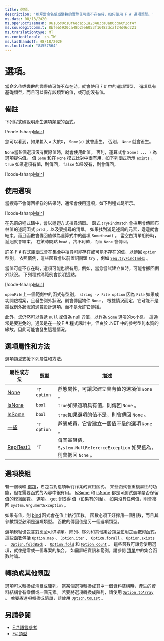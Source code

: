```yaml
---
title: 選項。
description: '瞭解當命名值或變數的實際值可能不存在時，如何使用 F # 選項類型。'
ms.date: 08/13/2020
ms.openlocfilehash: 0618590c10f6ecac51a23483ca0ab6cd66f2df4f
ms.sourcegitcommit: 8bfeb5930ca48b2ee6053f16082dcaf24d46d221
ms.translationtype: MT
ms.contentlocale: zh-TW
ms.lasthandoff: 08/18/2020
ms.locfileid: "88557564"
---
```

# <a name="options"></a>選項。

當命名值或變數的實際值可能不存在時，就會使用 F # 中的選項類型。 選項具有基礎類型，而且可以保存該類型的值，或可能沒有值。

## <a name="remarks"></a>備註

下列程式碼說明產生選項類型的函式。

[!code-fsharp[Main](~/samples/snippets/fsharp/lang-ref-1/snippet1404.fs)]

您可以看到，如果輸入 `a` 大於0， `Some(a)` 就會產生。  否則， `None` 就會產生。

`None`當某個選項沒有實際值時，就會使用此值。 否則，運算式會 `Some( ... )` 為選項提供值。 值 `Some` 和在 `None` 模式比對中很有用，如下列函式所示 `exists` ， `true` 如果選項有值，則傳回， `false` 如果沒有，則會傳回。

[!code-fsharp[Main](~/samples/snippets/fsharp/lang-ref-1/snippet1401.fs)]

## <a name="using-options"></a>使用選項

當搜尋不會傳回相符的結果時，通常會使用選項，如下列程式碼所示。

[!code-fsharp[Main](~/samples/snippets/fsharp/lang-ref-1/snippet1403.fs)]

在先前的程式碼中，會以遞迴方式搜尋清單。 函式 `tryFindMatch` 會採用會傳回布林值的述詞函式 `pred` ，以及要搜尋的清單。 如果找到滿足述詞的元素，遞迴就會結束，而且函數會傳回值做為運算式中的選項 `Some(head)` 。 當空白清單相符時，遞迴就會結束。 在該時間點 `head` ，找不到值，而且 `None` 會傳回。

許多 F # 程式庫函式會在集合中搜尋可能存在或可能不存在的值，以傳回 `option` 型別。 依照慣例，這些函數會以前置詞開頭 `try` ，例如 [`Seq.tryFindIndex`](https://fsharp.github.io/fsharp-core-docs/reference/fsharp-collections-seqmodule.html#tryFindIndex) 。

當值可能不存在時，選項可能也很有用，例如，當您嘗試建立值時，可能會擲回例外狀況。 下列程式碼範例會說明這點。

[!code-fsharp[Main](~/samples/snippets/fsharp/lang-ref-1/snippet1402.fs)]

`openFile`上一個範例中的函式有型別， `string -> File option` 因為 `File` 如果成功開啟檔案，且發生例外狀況，則會傳回物件 `None` 。 根據情況而定，它可能不是攔截例外狀況的適當設計選項，而不是允許它傳播。

此外，您仍然可以傳遞 `null` 或值為 null 的值，以作為 `Some` 選項的大小寫。 這通常是要避免的，通常是在一般 F # 程式設計中，但由於 .NET 中的參考型別本質的緣故，因此可能會發生這種情況。

## <a name="option-properties-and-methods"></a>選項屬性和方法

選項類型支援下列屬性和方法。

|屬性或方法|類型|描述|
|------------------|----|-----------|
|[None](https://fsharp.github.io/fsharp-core-docs/reference/fsharp-core-fsharpoption-1.html#None)|`'T option`|靜態屬性，可讓您建立具有值的選項值 `None` 。|
|[IsNone](https://fsharp.github.io/fsharp-core-docs/reference/fsharp-core-fsharpoption-1.html#IsNone)|`bool`|`true`如果選項具有值，則傳回 `None` 。|
|[IsSome](https://fsharp.github.io/fsharp-core-docs/reference/fsharp-core-fsharpoption-1.html#IsSome)|`bool`|`true`如果選項的值不是，則會傳回 `None` 。|
|[一些](https://fsharp.github.io/fsharp-core-docs/reference/fsharp-core-fsharpoption-1.html#Some)|`'T option`|靜態成員，它會建立一個值不是的選項 `None` 。|
|[ReplTest1](https://fsharp.github.io/fsharp-core-docs/reference/fsharp-core-fsharpoption-1.html#Value)|`'T`|傳回基礎值， `System.NullReferenceException` 如果值為，則會擲回 `None` 。|

## <a name="option-module"></a>選項模組

有一個模組 [選項](https://fsharp.github.io/fsharp-core-docs/reference/fsharp-core-optionmodule.html)，它包含對選項執行作業的實用函式。 某些函式會重複屬性的功能，但在需要函式的內容中很有用。 [IsSome](https://fsharp.github.io/fsharp-core-docs/reference/fsharp-core-optionmodule.html#isSome) 和 [isNone](https://fsharp.github.io/fsharp-core-docs/reference/fsharp-core-optionmodule.html#isNone) 都是可測試選項是否保留值的模組函數。 [選項。 get 會取得](https://fsharp.github.io/fsharp-core-docs/reference/fsharp-core-optionmodule.html#get) 值（如果有的話）。 如果沒有任何值，則會擲回 `System.ArgumentException` 。

如果有值，則 [bind](https://fsharp.github.io/fsharp-core-docs/reference/fsharp-core-optionmodule.html#bind) 函式會在值上執行函數。 函數必須正好採用一個引數，而且其參數類型必須是選項類型。 函數的傳回值是另一個選項類型。

選項模組也包含對應至可供清單、陣列、序列和其他集合類型使用之函數的函式。 這些函數包括 [`Option.map`](https://fsharp.github.io/fsharp-core-docs/reference/fsharp-core-optionmodule.html#map) 、 [`Option.iter`](https://fsharp.github.io/fsharp-core-docs/reference/fsharp-core-optionmodule.html#iter) 、 [`Option.forall`](https://fsharp.github.io/fsharp-core-docs/reference/fsharp-core-optionmodule.html#forall) 、 [`Option.exists`](https://fsharp.github.io/fsharp-core-docs/reference/fsharp-core-optionmodule.html#exists) 、 [`Option.foldBack`](https://fsharp.github.io/fsharp-core-docs/reference/fsharp-core-optionmodule.html#foldBack) 、 [`Option.fold`](https://fsharp.github.io/fsharp-core-docs/reference/fsharp-core-optionmodule.html#fold) 和 [`Option.count`](https://fsharp.github.io/fsharp-core-docs/reference/fsharp-core-optionmodule.html#count) 。 這些函數可讓您使用選項，就像是零或一個專案的集合。 如需詳細資訊和範例，請參閱 [清單](lists.md)中的集合函數討論。

## <a name="converting-to-other-types"></a>轉換成其他類型

選項可以轉換成清單或陣列。 當某個選項轉換成其中一個資料結構時，產生的資料結構會有零個或一個元素。 若要將選項轉換成陣列，請使用 [`Option.toArray`](https://fsharp.github.io/fsharp-core-docs/reference/fsharp-core-optionmodule.html#toArray) 。 若要將選項轉換成清單，請使用 [`Option.toList`](https://fsharp.github.io/fsharp-core-docs/reference/fsharp-core-optionmodule.html#toList) 。

## <a name="see-also"></a>另請參閱

- [F # 語言參考](index.md)
- [F# 類型](fsharp-types.md)
